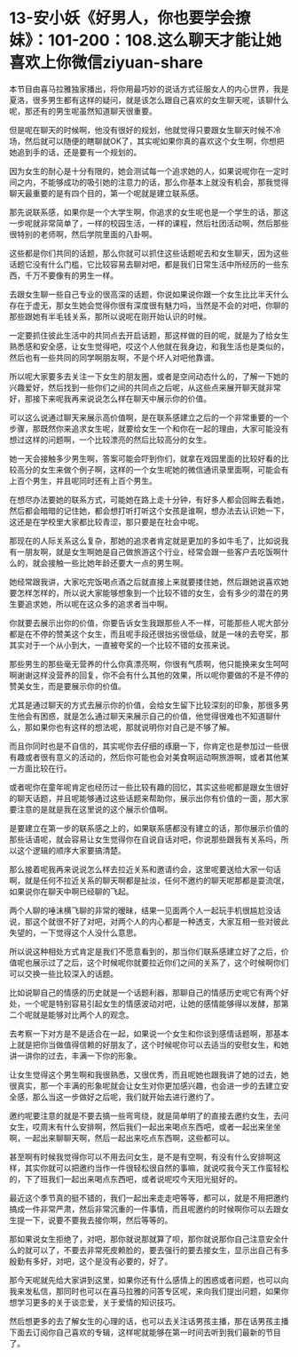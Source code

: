 # 13-安小妖《好男人，你也要学会撩妹》：101-200：108.这么聊天才能让她喜欢上你微信ziyuan-share

本节目由喜马拉雅独家播出，将你用最巧妙的说话方式征服女人的内心世界，我是夏洛，很多男生都有这样的疑问，就是该怎么跟自己喜欢的女生聊天呢，该聊什么呢，那还有的男生呢虽然知道聊天很重要。

但是呢在聊天的时候啊，他没有很好的规划，他就觉得只要跟女生聊天时候不冷场，然后就可以随便的瞎聊就OK了，其实呢如果你真的喜欢这个女生啊，你想把她追到手的话，还是要有一个规划的。

因为女生的耐心是十分有限的，她会测试每一个追求她的人，如果说呢你在一定时间之内，不能够成功的吸引她的注意力的话，那么你基本上就没有机会，那我觉得聊天最重要的是有四个目的，第一个呢就是建立联系感。

那先说联系感，如果你是一个大学生啊，你追求的女生呢也是一个学生的话，那这一步呢就非常简单了，一样的校园生活，一样的课程，然后社团活动啊，然后那些很特别的老师啊，然后学院里面的八卦啊。

这些都是你们共同的话题，那么你就可以抓住这些话题呢去和女生聊天，因为这些话题它没有什么门槛，它比较容易去聊对吧，都是我们日常生活中所经历的一些东西，千万不要像有的男生一样。

去跟女生聊一些自己专业的很高深的话题，你说如果说你跟一个女生比比半天什么存在于虚无，那女生她会觉得你很有深度很有魅力吗，当然是不会的对吧，你聊的那些跟她有半毛钱关系，那所以说呢在刚开始认识的时候。

一定要抓住彼此生活中的共同点去开启话题，那这样做的目的呢，就是为了给女生熟悉感和安全感，让女生觉得吧，哎这个人他就在我身边，和我生活也是类似的，然后也有一些共同的同学啊朋友啊，不是个坏人对吧他靠谱。

所以呢大家要多去关注一下女生的朋友圈，或者是空间动态什么的，了解一下她的兴趣爱好，然后找到一些你们之间的共同点之后呢，从这些点来展开聊天就非常好，那接下来呢我再来说说怎么样在聊天中展示你的价值。

可以这么说通过聊天来展示高价值啊，是在联系感建立之后的一个非常重要的一个步骤，那既然你来追求女生呢，就要给女生一个和你在一起的理由，大家可能没有想过这样的问题啊，一个比较漂亮的然后比较高分的女生。

她一天会接触多少男生啊，答案可能会吓到你们，就拿在戏园里面的比较好看的比较高分的女生来做个例子啊，这样的一个女生呢她的微信通讯录里面啊，可能会有上百个男生，并且呢同时还有上百个男生。

在想尽办法要她的联系方式，可能她在路上走十分钟，有好多人都会回眸去看她，然后都会暗暗的记住她，都会想打听打听这个女孩是谁啊，想办法去认识她一下，这还是在学校里大家都比较青涩，那只要是在社会中呢。

那现在的人际关系这么复杂，那她的追求者肯定就是更加的多如牛毛了，比如说我有一朋友啊，就是女生啊她是自己做旅游这个行业，经常会跟一些客户去吃饭啊什么的，就会接触一些比她年龄还要大一点的男生啊。

她经常跟我讲，大家吃完饭喝点酒之后就直接上来就要搂住她，然后跟她说喜欢她要怎样怎样的，所以说大家能够想象到一个比较不错的女生，会有多少的潜在的男生要追求她，所以呢在这众多的追求者当中啊。

你就要去展示出你的价值，你要告诉女生我跟那些人不一样，可能那些人呢大部分都是在不停的赞美这个女生，而且呢手段还很拙劣很低级，就是一味的去夸奖，那其实对于一个从小到大，一直被夸奖的一个比较不错的女孩来说。

那些男生的那些毫无营养的什么你真漂亮啊，你很有气质啊，他只能换来女生呵呵啊谢谢这样没营养的回复，你不会有什么其他的效果，所以呢你要做的不是不停的赞美女生，而是要展示你的价值。

尤其是通过聊天的方式去展示你的价值，会给女生留下比较深刻的印象，那很多男生他会有困惑，就是怎么通过聊天来展示自己的价值，他觉得很难也不知道聊什么，那如果你也有这样的想法呢，那就说明你对自己是不够了解。

而且你同时也是不自信的，其实呢你去仔细的琢磨一下，你肯定也是参加过一些很有趣或者很有意义的活动的，然后你可能也会对美食啊运动啊旅游啊，或者其他某一方面比较在行。

或者呢你在童年呢肯定也经历过一些比较有趣的回忆，其实这些呢都是跟女生很好的聊天话题，并且呢能够通过这些话题来帮助你，展示出你有价值的一面，那大家要注意的是就是我在这里说的这个展示价值啊。

是要建立在第一步的联系感之上的，如果联系感都没有建立的话，那你展示价值的那些话语呢，就会容易让女生觉得你在自说自话对吧，你说那些跟我有关系吗，所以这个逻辑的顺序大家要搞清楚。

那么接着呢我再来说说怎么样去拉近关系和邀请约会，这里呢要送给大家一句话啊，就是任何不拉近关系的聊天啊都是扯淡，任何不邀约的聊天呢那都是耍流氓，如果说你在聊天中啊已经聊的飞起。

两个人聊的唾沫横飞聊的非常的暧昧，结果一见面两个人一起玩手机很尴尬没话说，那这个就很不好了对吧，对两个人的内心都是一种透支，大家互相一些对彼此失望的，一下觉得这个人没什么意思。

所以说这种相处方式肯定是我们不愿意看到的，那当你们联系感建立好了之后，价值呢也展示过了之后，这个时候呢你就要拉近你们之间的关系了，这个时候啊你们可以交换一些比较深入的话题。

比如说聊自己的情感的历史就是一个话题利器，那聊自己的情感历史呢它有两个好处，一个呢是特别容易引起女生的情感波动对吧，让她的感情能够得以发酵，那第二个呢就是能够对比两个人的观念。

去考察一下对方是不是适合在一起，如果说一个女生和你谈到感情话题啊，那基本上就是把你当做值得信赖的好朋友了，这个时候呢你可以去适当的安慰女生，和她讲一讲你的过去，丰满一下你的形象。

让女生觉得这个男生啊和我很熟悉，又很优秀，而且呢她也跟我讲了她的过去，她很真实，那一个丰满的形象呢就会让女生对你更加感兴趣，也会进一步的去建立安全感，那么当这一步做好之后呢，我们就开始去进行邀约了。

邀约呢要注意的就是不要去搞一些弯弯绕，就是简单明了的直接去邀约女生，去问女生，哎周末有什么安排啊，然后我们一起出来喝点东西吧，或者一起出来坐坐啊，一起出来聊聊天啊，然后一起出来吃点东西啊，这些都可以。

甚至啊有时候我觉得你可以不用去问女生，是不是有空啊，有没有什么安排啊这样，其实你就可以把邀约当作一件很轻松很自然的事嘛，就说哎我今天工作蛮轻松的，下了班我们一起出来喝点东西吧，或者说呢哎今天阳光挺好的。

最近这个季节真的挺不错的，我们一起出来走走吧等等，都可以，就是不用把邀约搞成一件非常严肃，然后非常沉重的一件事情，而且呢邀约的时候啊你可以去跟女生提一下，说要不要我去接你啊，然后等等的。

那如果说女生拒绝了，对吧，那你就说那就算了呗，那你就说那你自己注意安全什么的就可以了，不要去非常死皮赖脸的，要去强行的要去接女生，显示出自己有多殷勤有多好，对吧，这个是没有必要的，好了。

那今天呢就先给大家讲到这里，如果你还有什么感情上的困惑或者问题，也可以向我来发私信，那同时也可以在喜马拉雅的问答专区呢，来向我们提出问题，如果你想学习更多的关于谈恋爱，关于爱情的知识技巧。

然后想更多的去了解女生的心理的话，也可以去关注话男孩主播，那在话男孩主播下面去订阅你自己喜欢的专辑，这样呢就能够在第一时间去听到我们最新的节目了。

